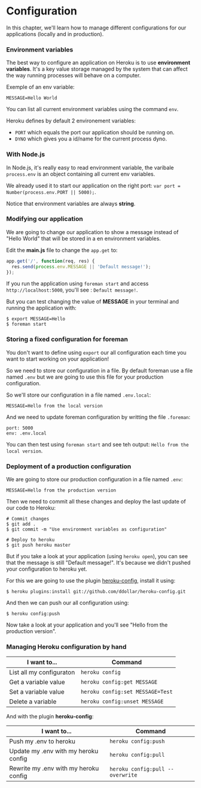 # Configuration

In this chapter, we'll learn how to manage different configurations for our applications (locally and in production).

### Environment variables

The best way to configure an application on Heroku is to use **environment variables**. It's a key value storage managed by the system  that can affect the way running processes will behave on a computer.

Exemple of an env variable:

```
MESSAGE=Hello World
```

You can list all current environment variables using the command `env`.

Heroku defines by default 2 environement variables:

* `PORT` which equals the port our application should be running on.
* `DYNO` which gives you a id/name for the current process dyno.


### With Node.js

In Node.js, it's really easy to read environment variable, the varibale `process.env` is an object containing all current env variables.

We already used it to start our application on the right port: ```var port = Number(process.env.PORT || 5000);```.

Notice that environment variables are always **string**.

### Modifying our application

We are going to change our application to show a message instead of "Hello World" that will be stored in a en environment variables.

Edit the **main.js** file to change the `app.get` to:

```js
app.get('/', function(req, res) {
  res.send(process.env.MESSAGE || 'Default message!');
});
```

If you run the application using `foreman start` and access `http://localhost:5000`, you'll see : `Default message!`.

But you can test changing the value of **MESSAGE** in your terminal and running the application with:

```
$ export MESSAGE=Hello
$ foreman start
```

### Storing a fixed configuration for foreman

You don't want to define using `export` our all configuration each time you want to start working on your application!

So we need to store our configuration in a file. By default foreman use a file named `.env` but we are going to use this file for your production configuration.

So we'll store our configuration in a file named `.env.local`:

```
MESSAGE=Hello from the local version
```

And we need to update foreman configuration by writting the file `.foreman`:

```
port: 5000
env: .env.local
```

You can then test using `foreman start` and see teh output: `Hello from the local version`.

### Deployment of a production configuration

We are going to store our production configuration in a file named `.env`:

```
MESSAGE=Hello from the production version
```

Then we need to commit all these changes and deploy the last update of our code to Heroku:

```
# Commit changes
$ git add .
$ git commit -m "Use environment variables as configuration"

# Deploy to heroku
$ git push heroku master
```

But if you take a look at your application (using `heroku open`), you can see that the message is still "Default message!". It's because we didn't pushed your configuration to heroku yet.

For this we are going to use the plugin [heroku-config](https://github.com/ddollar/heroku-config), install it using:

```
$ heroku plugins:install git://github.com/ddollar/heroku-config.git
```

And then we can push our all configuration using:

```
$ heroku config:push
```

Now take a look at your application and you'll see "Hello from the production version".

### Managing Heroku configuration by hand

| I want to... | Command |
| -- | -- |
| List all my configuraton | `heroku config` |
| Get a variable value | `heroku config:get MESSAGE` |
| Set a variable value | `heroku config:set MESSAGE=Test` |
| Delete a variable | `heroku config:unset MESSAGE` |

And with the plugin **heroku-config**:

| I want to... | Command |
| -- | -- |
| Push my .env to heroku | `heroku config:push` |
| Update my .env with my heroku config | `heroku config:pull` |
| Rewrite my .env with my heroku config | `heroku config:pull --overwrite` |

